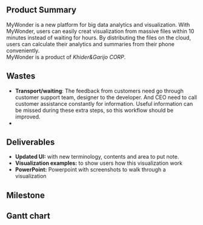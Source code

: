 ## Product Summary
MyWonder is a new platform for big data analytics and visualization. 
With MyWonder, users can easily creat visualization from massive files within 10 minutes instead of waiting for hours. 
By distributing the files on the cloud, users can calculate their analytics and summaries from their phone conveniently.   
MyWonder is a product of _Khider&Garijo CORP_.
## Wastes
- **Transport/waiting**: The feedback from customers need go through customer support team, designer to the developer. And CEO need to call customer assistance constantly for information. Useful information can be missed during these extra steps, so this workflow should be improved. 
- 

## Deliverables
- **Updated UI:** with new terminology, contents and area to put note.
- **Visualization examples:** to show users how this visualization work
- **PowerPoint:** Powerpoint with screenshots to walk through a visualization

## Milestone

## Gantt chart


